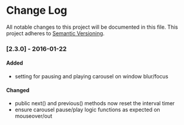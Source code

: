 # Change Log
All notable changes to this project will be documented in this file.
This project adheres to [Semantic Versioning](http://semver.org/).

### [2.3.0] - 2016-01-22

#### Added
 - setting for pausing and playing carousel on window blur/focus

#### Changed
 - public next() and previous() methods now reset the interval timer
 - ensure carousel pause/play logic functions as expected on mouseover/out
